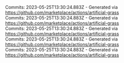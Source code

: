 Commits: 2023-05-25T13:30:24.883Z - Generated via https://github.com/marketplace/actions/artificial-grass
<br>
Commits: 2023-05-25T13:30:24.883Z - Generated via https://github.com/marketplace/actions/artificial-grass
<br>
Commits: 2023-05-25T13:30:24.883Z - Generated via https://github.com/marketplace/actions/artificial-grass
<br>
Commits: 2023-05-25T13:30:24.883Z - Generated via https://github.com/marketplace/actions/artificial-grass
<br>
Commits: 2023-05-25T13:30:24.883Z - Generated via https://github.com/marketplace/actions/artificial-grass
<br>
